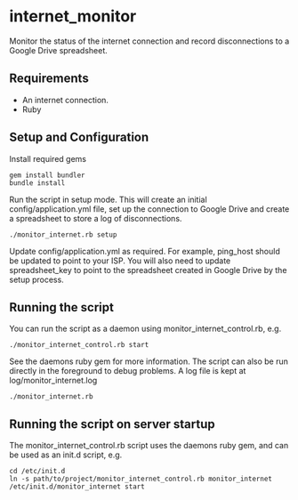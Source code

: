 # internet_monitor
Monitor the status of the internet connection and record disconnections
to a Google Drive spreadsheet.

## Requirements
- An internet connection.
- Ruby

## Setup and Configuration
Install required gems

    gem install bundler
    bundle install

Run the script in setup mode. This will create an initial config/application.yml
file, set up the connection to Google Drive and create a spreadsheet to store
a log of disconnections.

    ./monitor_internet.rb setup

Update config/application.yml as required. For example, ping_host should be
updated to point to your ISP.  You will also need to update spreadsheet_key
to point to the spreadsheet created in Google Drive by the setup process.

## Running the script
You can run the script as a daemon using monitor_internet_control.rb, e.g.

    ./monitor_internet_control.rb start

See the daemons ruby gem for more information.
The script can also be run directly in the foreground to debug problems.
A log file is kept at log/monitor_internet.log

    ./monitor_internet.rb

## Running the script on server startup

The monitor_internet_control.rb script uses the daemons ruby gem, and can be
used as an init.d script, e.g.

    cd /etc/init.d
    ln -s path/to/project/monitor_internet_control.rb monitor_internet
    /etc/init.d/monitor_internet start
